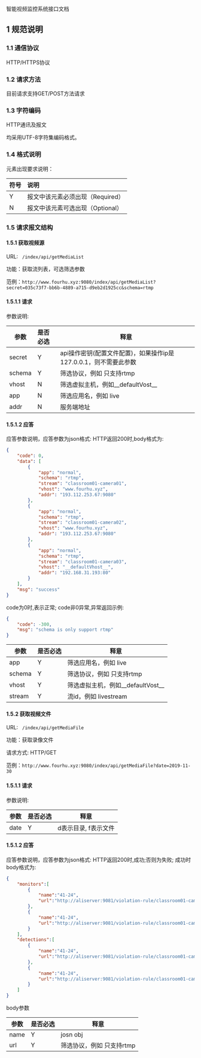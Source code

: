 智能视频监控系统接口文档

## 1 规范说明

### 1.1 通信协议

HTTP/HTTPS协议

### 1.2 请求方法

目前请求支持GET/POST方法请求

### 1.3 字符编码

HTTP通讯及报文

均采用UTF-8字符集编码格式。

### 1.4 格式说明

元素出现要求说明：

| 符号 | 说明                             |
| ---- | :------------------------------- |
| Y    | 报文中该元素必须出现（Required） |
| N    | 报文中该元素可选出现（Optional） |

### 1.5 请求报文结构

#### 1.5.1 获取视频源

URL: ``` /index/api/getMediaList```

功能：获取流列表，可选筛选参数

范例：```http://www.fourhu.xyz:9080/index/api/getMediaList?secret=035c73f7-bb6b-4889-a715-d9eb2d1925cc&schema=rtmp```

#### 1.5.1.1 请求

参数说明:

| 参数 | 是否必选                             |释意|
| ---- | :------------------------------- | ---- |
| secret    | Y |api操作密钥(配置文件配置)，如果操作ip是127.0.0.1，则不需要此参数|
| schema    | Y |筛选协议，例如 只支持rtmp|
|vhost	|N	|筛选虚拟主机，例如__defaultVost__|
|app	|N	|筛选应用名，例如 live|
|addr	|N	|服务端地址|

#### 1.5.1.2 应答
应答参数说明，应答参数为json格式:
HTTP返回200时,body格式为:

```json
{
    "code": 0,
    "data": [
        {
            "app": "normal",
            "schema": "rtmp",
            "stream": "classroom01-camera01",
            "vhost": "www.fourhu.xyz",
            "addr": "193.112.253.67:9080"
        },
        {
            "app": "normal",
            "schema": "rtmp",
            "stream": "classroom01-camera02",
            "vhost": "www.fourhu.xyz",
            "addr": "193.112.253.67:9080"
        },
        {
            "app": "normal",
            "schema": "rtmp",
            "stream": "classroom01-camera03",
            "vhost": "__defaultVhost__",
            "addr": "192.168.31.193:80"
        }
    ],
    "msg": "success"
}
```

code为0时,表示正常; code非0异常,异常返回示例:
```json
{
    "code": -300,
    "msg": "schema is only support rtmp"
}
```

| 参数 | 是否必选                             |释意|
| ---- | :------------------------------- | -------------------------------- |
| app | Y |筛选应用名，例如 live|
| schema | Y |筛选协议，例如 只支持rtmp|
|vhost	|Y	|筛选虚拟主机，例如__defaultVost__|
|stream	|Y	|流id，例如 livestream|

#### 1.5.2 获取视频文件

URL: ``` /index/api/getMediaFile```

功能：获取录像文件

请求方式: HTTP/GET

范例：```http://www.fourhu.xyz:9080/index/api/getMediaFile?date=2019-11-30```

#### 1.5.1.1 请求

参数说明:

| 参数 | 是否必选 | 释意                 |
| ---- | :------- | -------------------- |
| date | Y        | d表示目录, f表示文件 |

#### 1.5.1.2 应答

应答参数说明，应答参数为json格式:
HTTP返回200时,成功;否则为失败;
成功时body格式为:

```json
{
    "monitors":[
        {
            "name":"41-24",
            "url":"http://aliserver:9081/violation-rule/classroom01-camera01/2019-11-29/18%3A00/41-24.mp4"
        },
        {
            "name":"41-24",
            "url":"http://aliserver:9081/violation-rule/classroom01-camera01/2019-11-29/18%3A00/41-24.mp4"
        }
    ],
    "detections":[
        {
            "name":"41-24",
            "url":"http://aliserver:9081/violation-rule/classroom01-camera01/2019-11-29/18%3A00/41-24.mp4"
        },
        {
            "name":"41-24",
            "url":"http://aliserver:9081/violation-rule/classroom01-camera01/2019-11-29/18%3A00/41-24.mp4"
        }
    ]
}
```


body参数

| 参数 | 是否必选 | 释意                      |
| ---- | :------- | ------------------------- |
| name | Y        | josn obj     |
| url | Y        | 筛选协议，例如 只支持rtmp |
